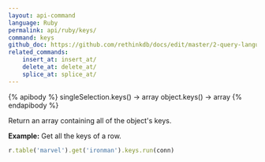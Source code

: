 ```yaml
---
layout: api-command 
language: Ruby
permalink: api/ruby/keys/
command: keys 
github_doc: https://github.com/rethinkdb/docs/edit/master/2-query-language/api/ruby/document-manipulation/keys.md
related_commands:
    insert_at: insert_at/
    delete_at: delete_at/
    splice_at: splice_at/
---
```


{% apibody %}
singleSelection.keys() &rarr; array
object.keys() &rarr; array
{% endapibody %}

Return an array containing all of the object's keys.

__Example:__ Get all the keys of a row.

```rb
r.table('marvel').get('ironman').keys.run(conn)
```


